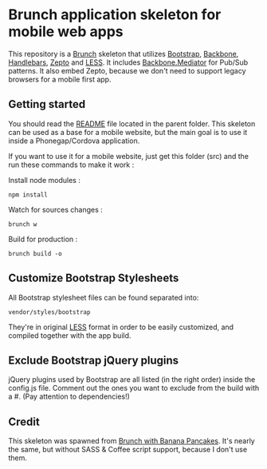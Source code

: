 # Brunch application skeleton for mobile web apps

This repository is a [Brunch](http://brunch.io/) skeleton that utilizes [Bootstrap](http://twitter.github.com/bootstrap/), [Backbone](http://backbonejs.org/), [Handlebars](http://handlebarsjs.com/), [Zepto](http://zeptojs.com/) and [LESS](http://lesscss.org/). It includes [Backbone.Mediator](https://github.com/chalbert/Backbone-Mediator) for Pub/Sub patterns. It also embed Zepto, because we don't need to support legacy browsers for a mobile first app.

## Getting started

You should read the [README](https://github.com/V-labs/brunch-cordova-app/blob/master/README.md) file located in the parent folder. This skeleton can be used as a base for a mobile website, but the main goal is to use it inside a Phonegap/Cordova application.

If you want to use it for a mobile website, just get this folder (src) and the run these commands to make it work :

Install node modules :

	npm install

Watch for sources changes :

	brunch w

Build for production :

	brunch build -o

## Customize Bootstrap Stylesheets

All Bootstrap stylesheet files can be found separated into:

	vendor/styles/bootstrap
		
They're in original [LESS](http://lesscss.org/) format in order to be easily customized, and compiled together with the app build.

## Exclude Bootstrap jQuery plugins

jQuery plugins used by Bootstrap are all listed (in the right order) inside the config.js file. Comment out the ones you want to exclude from the build with a #. (Pay attention to dependencies!)

## Credit
This skeleton was spawned from [Brunch with Banana Pancakes](https://github.com/Anaphase/brunch-banana-pancakes).
It's nearly the same, but without SASS & Coffee script support, because I don't use them. 
